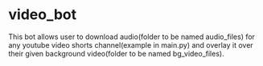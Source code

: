 # video_bot
This bot allows user to download audio(folder to be named  audio_files) for any youtube video shorts channel(example in main.py) and overlay it over their given background video(folder to be named  bg_video_files).